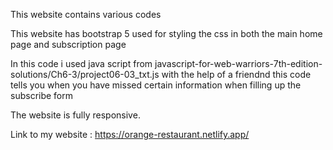 This website contains various codes 

This website has bootstrap 5 used for styling the css in both the main home page and subscription page

In this code i used java script from javascript-for-web-warriors-7th-edition-solutions/Ch6-3/project06-03_txt.js with the help of a friendnd this code tells you when you have missed certain information when filling up the subscribe form

The website is fully responsive.

Link to my website : https://orange-restaurant.netlify.app/
